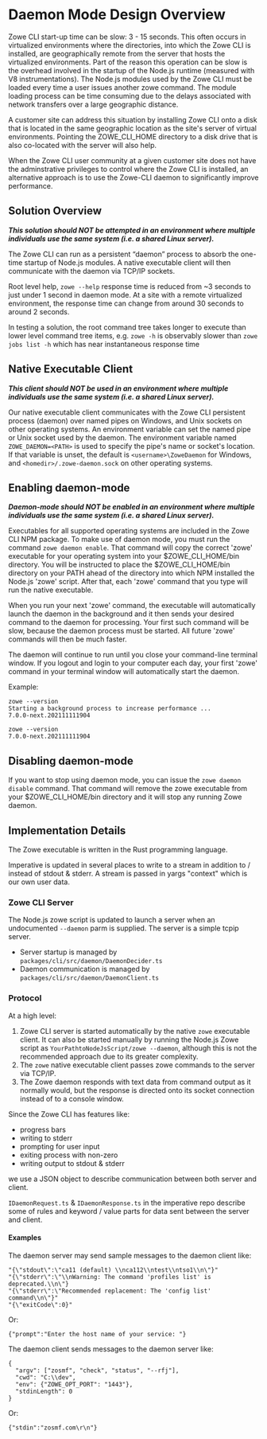 # Daemon Mode Design Overview

Zowe CLI start-up time can be slow: 3 - 15 seconds.  This often occurs in virtualized environments where the directories, into which the Zowe CLI is installed, are geographically remote from the server that hosts the virtualized environments. Part of the reason this operation can be slow is the overhead involved in the startup of the Node.js runtime (measured with V8 instrumentations). The Node.js modules used by the Zowe CLI must be loaded every time a user issues another zowe command. The module loading process can be time consuming due to the delays associated with network transfers over a large geographic distance.

A customer site can address this situation by installing Zowe CLI onto a disk that is located in the same geographic location as the site's server of virtual environments. Pointing the ZOWE_CLI_HOME directory to a disk drive that is also co-located with the server will also help.

When the Zowe CLI user community at a given customer site does not have the adminstrative privileges to control where the Zowe CLI is installed, an alternative approach is to use the Zowe-CLI daemon to significantly improve performance.

## Solution Overview

***This solution should NOT be attempted in an environment where multiple individuals use the same system (i.e. a shared Linux server).***

The Zowe CLI can run as a persistent “daemon” process to absorb the one-time startup of Node.js modules. A native executable client will then communicate with the daemon via TCP/IP sockets.

Root level help, `zowe --help` response time is reduced from ~3 seconds to just under 1 second in daemon mode. At a site with a remote virtualized environment, the response time can change from around 30 seconds to around 2 seconds.

In testing a solution, the root command tree takes longer to execute than lower level command tree items, e.g. `zowe -h` is observably slower than `zowe jobs list -h` which has near instantaneous response time

## Native Executable Client

***This client should NOT be used in an environment where multiple individuals use the same system (i.e. a shared Linux server).***

Our native executable client communicates with the Zowe CLI persistent process (daemon) over named pipes on Windows, and Unix sockets on other operating systems. An environment variable can set the named pipe or Unix socket used by the daemon. The environment variable named `ZOWE_DAEMON=<PATH>` is used to specify the pipe's name or socket's location. If that variable is unset, the default is `<username>\ZoweDaemon` for Windows, and `<homedir>/.zowe-daemon.sock` on other operating systems.

## Enabling daemon-mode

***Daemon-mode should NOT be enabled in an environment where multiple individuals use the same system (i.e. a shared Linux server).***

Executables for all supported operating systems are included in the Zowe CLI NPM package. To make use of daemon mode, you must run the command `zowe daemon enable`. That command will copy the correct 'zowe' executable for your operating system into your $ZOWE_CLI_HOME/bin directory. You will be instructed to place the $ZOWE_CLI_HOME/bin directory on your PATH ahead of the directory into which NPM installed the Node.js 'zowe' script. After that, each 'zowe' command that you type will run the native executable.

When you run your next 'zowe' command, the executable will automatically launch the daemon in the background and it then sends your desired command to the daemon for processing. Your first such command will be slow, because the daemon process must be started. All future 'zowe' commands will then be much faster.

The daemon will continue to run until you close your command-line terminal window. If you logout and login to your computer each day, your first 'zowe' command in your terminal window will automatically start the daemon.


  Example:

  ```text
  zowe --version
  Starting a background process to increase performance ...
  7.0.0-next.202111111904

  zowe --version
  7.0.0-next.202111111904
  ```


## Disabling daemon-mode

If you want to stop using daemon mode, you can issue the `zowe daemon disable` command. That command will remove the zowe executable from your $ZOWE_CLI_HOME/bin directory and it will stop any running Zowe daemon.

## Implementation Details

The Zowe executable is written in the Rust programming language.

Imperative is updated in several places to write to a stream in addition to / instead of stdout & stderr.  A stream is passed in yargs "context" which is our own user data.

### Zowe CLI Server

The Node.js zowe script is updated to launch a server when an undocumented `--daemon` parm is supplied.  The server is a simple tcpip server.

- Server startup is managed by `packages/cli/src/daemon/DaemonDecider.ts`
- Daemon communication is managed by `packages/cli/src/daemon/DaemonClient.ts`

### Protocol

At a high level:

1. Zowe CLI server is started automatically by the native `zowe` executable client. It can also be started manually by running the Node.js Zowe script as `YourPathtoNodeJsScript/zowe --daemon`, although this is not the recommended approach due to its greater complexity.
2. The `zowe` native executable client passes zowe commands to the server via TCP/IP.
3. The Zowe daemon responds with text data from command output as it normally would, but the response is directed onto its socket connection instead of to a console window.

Since the Zowe CLI has features like:

- progress bars
- writing to stderr
- prompting for user input
- exiting process with non-zero
- writing output to stdout & stderr

we use a JSON object to describe communication between both server and client.

`IDaemonRequest.ts` & `IDaemonResponse.ts` in the imperative repo describe some of rules and keyword / value parts for data sent between the server and client.

#### Examples

The daemon server may send sample messages to the daemon client like:
```
"{\"stdout\":\"ca11 (default) \\nca112\\ntest\\ntso1\\n\"}"
"{\"stderr\":\"\\nWarning: The command 'profiles list' is deprecated.\\n\"}
"{\"stderr\":\"Recommended replacement: The 'config list' command\\n\"}"
"{\"exitCode\":0}"
```

Or:
```
{"prompt":"Enter the host name of your service: "}
```

The daemon client sends messages to the daemon server like:
```
{
  "argv": ["zosmf", "check", "status", "--rfj"],
  "cwd": "C:\\dev",
  "env": {"ZOWE_OPT_PORT": "1443"},
  "stdinLength": 0
}
```

Or:
```
{"stdin":"zosmf.com\r\n"}
```
